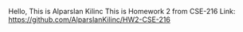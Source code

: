 Hello, This is Alparslan Kilinc 
This is Homework 2 from CSE-216
Link: https://github.com/AlparslanKilinc/HW2-CSE-216
